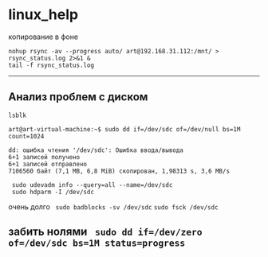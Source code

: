 # linux_help


копирование в фоне 
```
nohup rsync -av --progress auto/ art@192.168.31.112:/mnt/ > rsync_status.log 2>&1 &
tail -f rsync_status.log
```
-----------------------------------------------------------------------------------
## Анализ проблем с диском


```
lsblk

art@art-virtual-machine:~$ sudo dd if=/dev/sdc of=/dev/null bs=1M count=1024
```
```
dd: ошибка чтения '/dev/sdc': Ошибка ввода/вывода
6+1 записей получено
6+1 записей отправлено
7106560 байт (7,1 MB, 6,8 MiB) скопирован, 1,98313 s, 3,6 MB/s
```
```
 sudo udevadm info --query=all --name=/dev/sdc
 sudo hdparm -I /dev/sdc
```

очень долго
`` sudo badblocks -sv /dev/sdc``
``sudo fsck /dev/sdc``


забить нолями
``` sudo dd if=/dev/zero of=/dev/sdc bs=1M status=progress```
-----------------------------------------------------------------------------------


